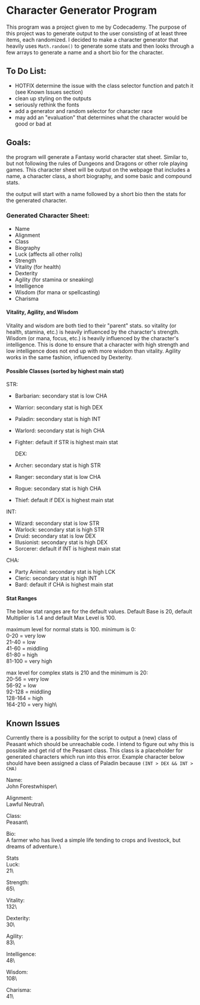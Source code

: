 # Character Generator Program
This program was a project given to me by Codecademy. The purpose of this project was to generate output to the user consisting of at least three items, each randomized. I decided to make a character generator that heavily uses `Math.random()` to generate some stats and then looks through a few arrays to generate a name and a short bio for the character.

## To Do List:
  * HOTFIX determine the issue with the class selector function and patch it (see Known Issues section)
  * clean up styling on the outputs
  * seriously rethink the fonts 
  * add a generator and random selector for character race
  * may add an "evaluation" that determines what the character would be good or bad at



## Goals:
the program will generate a Fantasy world character stat sheet. Similar to, but not following the rules of Dungeons and Dragons or other role playing games. This character sheet will be output on the webpage that includes a name, a character class, a short biography, and some basic and compound stats.

the output will start with a name followed by a short bio then the stats for the generated character.

### Generated Character Sheet:
  * Name
  * Alignment
  * Class
  * Biography
  * Luck (affects all other rolls)
  * Strength
  * Vitality (for health)
  * Dexterity
  * Agility (for stamina or sneaking)
  * Intelligence
  * Wisdom (for mana or spellcasting)
  * Charisma

  #### Vitality, Agility, and Wisdom
  Vitality and wisdom are both tied to their "parent" stats. so vitality (or health, stamina, etc.) is heavily influenced by the character's strength. Wisdom (or mana, focus, etc.) is heavily influenced by the character's intelligence. This is done to ensure that a character with high strength and low intelligence does not end up with more wisdom than vitality. Agility works in the same fashion, influenced by Dexterity.

  #### Possible Classes (sorted by highest main stat)
  STR:
  * Barbarian: secondary stat is low CHA
  * Warrior: secondary stat is high DEX
  * Paladin: secondary stat is high INT
  * Warlord: secondary stat is high CHA
  * Fighter: default if STR is highest main stat

    DEX:
  * Archer: secondary stat is high STR
  * Ranger: secondary stat is low CHA
  * Rogue: secondary stat is high CHA
  * Thief: default if DEX is highest main stat

  INT:
  * Wizard: secondary stat is low STR
  * Warlock: secondary stat is high STR
  * Druid: secondary stat is low DEX
  * Illusionist: secondary stat is high DEX
  * Sorcerer: default if INT is highest main stat

  CHA:
  * Party Animal: secondary stat is high LCK
  * Cleric: secondary stat is high INT
  * Bard: default if CHA is highest main stat
    

#### Stat Ranges

The below stat ranges are for the default values. Default Base is 20, default Multiplier is 1.4 and default Max Level is 100.

  maximum level for normal stats is 100. minimum is 0:\
  0-20 = very low\
  21-40 = low\
  41-60 = middling\
  61-80 = high\
  81-100 = very high

  max level for complex stats is 210 and the minimum is 20:\
  20-56 = very low\
  56-92 = low\
  92-128 = middling\
  128-164 = high\
  164-210 = very high\

  ## Known Issues

  Currently there is a possibility for the script to output a (new) class of Peasant which should be unreachable code. I intend to figure out why this is possible and get rid of the Peasant class. This class is a placeholder for generated characters which run into this error. Example character below should have been assigned a class of Paladin  because `(INT > DEX && INT > CHA)`

  Name:\
  John Forestwhisper\

  Alignment:\
  Lawful Neutral\

  Class:\
  Peasant\

  Bio:\
  A farmer who has lived a simple life tending to crops and livestock, but dreams of adventure.\

  Stats\
  Luck:\
  21\

  Strength:\
  65\

  Vitality:\
  132\

  Dexterity:\
  30\

  Agility:\
  83\

  Intelligence:\
  48\

  Wisdom:\
  108\

  Charisma:\
  41\